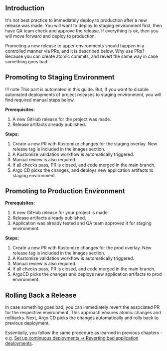 ## Introduction

It's not best practice to immediately deploy to production after a new release was made. You will want to deploy to staging environment first, then have QA team check and approve the release. If everything is ok, then you will move forward and deploy to production.

Promoting a new release to upper environments should happen in a controlled manner via PRs, and it is described below. Why use PRs? Because you can create atomic commits, and revert the same way in case something goes bad.

## Promoting to Staging Environment

!!! note
    This part is automated in this guide. But, if you want to disable automated deployments of project releases to staging environment, you will find required manual steps below.

**Prerequisites:**

1. A new GitHub release for the project was made.
2. Release artifacts already published.

**Steps:**

1. Create a new PR with Kustomize changes for the staging overlay. New release tag is included in the images section.
2. A Kustomize validation workflow is automatically triggered.
3. Manual review is also required.
4. If all checks pass, PR is closed, and code merged in the main branch.
5. Argo CD picks the changes, and deploys new application artifacts to staging environment.

## Promoting to Production Environment

**Prerequisites:**

1. A new GitHub release for your project is made.
2. Release artifacts already published.
3. Application was already tested and QA team approved it for staging environment.

**Steps:**

1. Create a new PR with Kustomize changes for the prod overlay. New release tag is included in the images section.
2. A Kustomize validation workflow is automatically triggered.
3. Manual review is also required.
4. If all checks pass, PR is closed, and code merged in the main branch.
5. ArgoCD picks the changes and deploys new application artifacts to prod environment.

## Rolling Back a Release

In case something goes bad, you can immediately revert the associated PR for the respective environment. This approach ensures atomic changes and rollbacks. Next, Argo CD picks the changes automatically and rolls back to previous deployment.

Essentially, you follow the same procedure as learned in previous chapters - e.g. [Set up continuous deployments -> Reverting bad application deployments](setup-continuous-deployments.md#reverting-bad-application-deployments).
